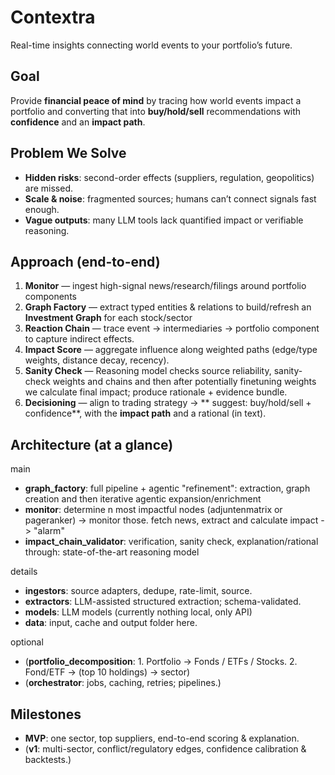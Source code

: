 # Contextra

Real-time insights connecting world events to your portfolio’s future.

## Goal
Provide **financial peace of mind** by tracing how world events impact a portfolio and converting that into **buy/hold/sell** recommendations with **confidence** and an **impact path**.

## Problem We Solve
- **Hidden risks**: second-order effects (suppliers, regulation, geopolitics) are missed.
- **Scale & noise**: fragmented sources; humans can’t connect signals fast enough.
- **Vague outputs**: many LLM tools lack quantified impact or verifiable reasoning.

## Approach (end-to-end)
1. **Monitor** — ingest high-signal news/research/filings around portfolio components
2. **Graph Factory** — extract typed entities & relations to build/refresh an **Investment Graph** for each stock/sector 
3. **Reaction Chain** — trace event → intermediaries → portfolio component to capture indirect effects.
4. **Impact Score** — aggregate influence along weighted paths (edge/type weights, distance decay, recency).
5. **Sanity Check** — Reasoning model checks source reliability, sanity-check weights and chains and then after potentially finetuning weights we calculate final impact; produce rationale + evidence bundle.
6. **Decisioning** — align to trading strategy → ** suggest: buy/hold/sell + confidence**, with the **impact path** and a rational (in text).

## Architecture (at a glance)
main
- **graph_factory**: full pipeline + agentic "refinement": extraction, graph creation and then iterative agentic expansion/enrichment
- **monitor**: determine n most impactful nodes (adjuntenmatrix or pageranker) -> monitor those. fetch news, extract and calculate impact -> "alarm"
- **impact_chain_validator**: verification, sanity check, explanation/rational through: state-of-the-art reasoning model

details
- **ingestors**: source adapters, dedupe, rate-limit, source.
- **extractors**: LLM-assisted structured extraction; schema-validated.
- **models**: LLM models (currently nothing local, only API)
- **data**: input, cache and output folder here.

optional
- (**portfolio_decomposition**: 1. Portfolio → Fonds / ETFs / Stocks. 2. Fond/ETF -> (top 10 holdings) -> sector) 
- (**orchestrator**: jobs, caching, retries; pipelines.)


## Milestones
- **MVP**: one sector, top suppliers, end-to-end scoring & explanation.
- (**v1**: multi-sector, conflict/regulatory edges, confidence calibration & backtests.)